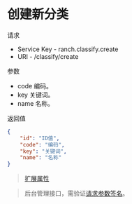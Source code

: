# 创建新分类

请求
- Service Key - ranch.classify.create
- URI - /classify/create

参数
- code 编码。
- key 关键词。
- name 名称。

返回值
```json
{
    "id": "ID值",
    "code": "编码",
    "key": "关键词",
    "name": "名称"
}
```

> [扩展属性](json.md)

> 后台管理接口，需验证[请求参数签名](https://github.com/heisedebaise/tephra/blob/master/tephra-ctrl/doc/sign.md)。
